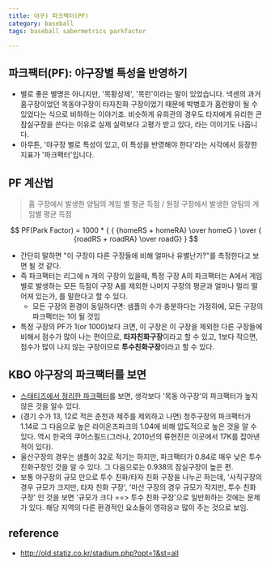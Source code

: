 ```yaml
---
title: 야구) 파크팩터(PF)
category: baseball
tags: baseball sabermetrics parkfactor

---
```


## 파크팩터(PF): 야구장별 특성을 반영하기

- 별로 좋은 별명은 아니지만, '목황상제', '목런'이라는 말이 있었습니다. 넥센의 과거 홈구장이었던 목동야구장이 타자친화 구장이었기 때문에 박병호가 홈런왕이 될 수 있었다는 식으로 비하하는 이야기죠. 비슷하게 유희관의 경우도 타자에게 유리한 큰 잠실구장을 쓴다는 이유로 실제 실력보다 고평가 받고 있다, 라는 이야기도 나옵니다.
- 아무튼, '야구장 별로 특성이 있고, 이 특성을 반영해야 한다'라는 시각에서 등장한 지표가 '파크팩터'입니다.

## PF 계산법 

> 홈 구장에서 발생한 양팀의 게임 별 평균 득점 / 원정 구장에서 발생한 양팀의 게임별 평균 득점 

$$
PF(Park Factor) = 1000 * { { {homeRS + homeRA} \over homeG } \over { {roadRS + roadRA} \over roadG} }
$$

- 간단히 말하면 "이 구장이 다른 구장들에 비해 얼마나 유별난가?"를 측정한다고 보면 될 것 같다. 
- 즉 파크팩터는 리그에 n 개의 구장이 있을때, 특정 구장 A의 파크팩터는 A에서 게임 별로 발생하는 모든 득점이 구장 A를 제외한 나머지 구장의 평균과 얼마나 멀리 떨어져 있는가, 를 말한다고 할 수 있다.
    - 모든 구장의 환경이 동일하다면: 샘플의 수가 충분하다는 가정하에, 모든 구장의 파크팩터는 1이 될 것임
- 특정 구장의 PF가 1(or 1000)보다 크면, 이 구장은 이 구장을 제외한 다른 구장들에 비해서 점수가 많이 나는 편이므로, **타자친화구장**이라고 할 수 있고, 1보다 작으면, 점수가 많이 나지 않는 구장이므로 **투수친화구장**이라고 할 수 있다. 



## KBO 야구장의 파크팩터를 보면

- [스태티즈에서 정리한 파크팩터](http://old.statiz.co.kr/stadium.php?opt=1&st=all)를 보면, 생각보다 '목동 야구장'의 파크팩터가 높지 않은 것을 알수 있다. 
- (경기 수가 13, 12로 적은 춘천과 제주를 제외하고 나면) 청주구장의 파크팩터가 1.14로 그 다음으로 높은 라이온즈파크의 1.04에 비해 압도적으로 높은 것을 알 수 있다. 역시 한국의 쿠어스필드(그러나, 2010년의 류현진은 이곳에서 17K를 잡아낸 적이 있다). 
- 울산구장의 경우는 샘플이 32로 적기는 하지만, 파크팩터가 0.84로 매우 낮은 투수 친화구장인 것을 알 수 있다. 그 다음으로는 0.938의 잠실구장이 높은 편. 
- 보통 야구장의 규모 만으로 투수 친화/타자 친화 구장을 나누곤 하는데, '사직구장의 경우 규모가 크지만, 타자 친화 구장', '마산 구장의 경우 규모가 작지만, 투수 친화 구장' 인 것을 보면 '규모가 크다 ==> 투수 친화 구장'으로 일반화하는 것에는 문제가 있다. 해당 지역의 다른 환경적인 요소들이 영햐응ㄹ 많이 주는 것으로 보임. 

## reference

- <http://old.statiz.co.kr/stadium.php?opt=1&st=all>